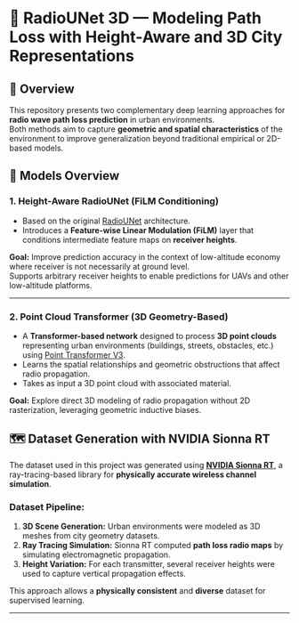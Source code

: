 # 📡 RadioUNet 3D — Modeling Path Loss with Height-Aware and 3D City Representations

## 🧠 Overview

This repository presents two complementary deep learning approaches for **radio wave path loss prediction** in urban environments.  
Both methods aim to capture **geometric and spatial characteristics** of the environment to improve generalization beyond traditional empirical or 2D-based models.

## 🧩 Models Overview

### 1. Height-Aware RadioUNet (FiLM Conditioning)
- Based on the original [RadioUNet](https://github.com/RonLevie/RadioUNet) architecture.  
- Introduces a **Feature-wise Linear Modulation (FiLM)** layer that conditions intermediate feature maps on **receiver heights**.  

**Goal:** Improve prediction accuracy in the context of low-altitude economy where receiver is not necessarily at ground level.  
Supports arbitrary receiver heights to enable predictions for UAVs and other low-altitude platforms.

---

### 2. Point Cloud Transformer (3D Geometry-Based)
- A **Transformer-based network** designed to process **3D point clouds** representing urban environments (buildings, streets, obstacles, etc.) using [Point Transformer V3](https://github.com/Pointcept/PointTransformerV3).  
- Learns the spatial relationships and geometric obstructions that affect radio propagation.  
- Takes as input a 3D point cloud with associated material.

**Goal:** Explore direct 3D modeling of radio propagation without 2D rasterization, leveraging geometric inductive biases.

## 🗺️ Dataset Generation with NVIDIA Sionna RT

The dataset used in this project was generated using **[NVIDIA Sionna RT](https://developer.nvidia.com/sionna)**, a ray-tracing-based library for **physically accurate wireless channel simulation**.

### Dataset Pipeline:
1. **3D Scene Generation:** Urban environments were modeled as 3D meshes from city geometry datasets.  
2. **Ray Tracing Simulation:** Sionna RT computed **path loss radio maps** by simulating electromagnetic propagation.  
3. **Height Variation:** For each transmitter, several receiver heights were used to capture vertical propagation effects.

This approach allows a **physically consistent** and **diverse** dataset for supervised learning.

---
